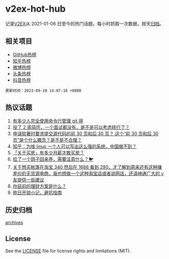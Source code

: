 # v2ex-hot-hub

 记录[V2EX](https://www.v2ex.com/)从 2021-01-06 日至今的热门话题。每小时抓取一次数据，按天[归档](archives)。
 
 ## 相关项目

- [GitHub热榜](https://github.com/snaildev/github-hot-hub)
- [知乎热榜](https://github.com/snaildev/zhihu-hot-hub)
- [微博热榜](https://github.com/snaildev/weibo-hot-hub)
- [头条热榜](https://github.com/snaildev/toutiao-hot-hub)
- [抖音热榜](https://github.com/snaildev/douyin-hot-hub)


 `更新时间：2023-09-10 14:07:18 +0800`

## 热议话题

1. [有多少人完全使用命令行管理 git 得](https://www.v2ex.com/t/972261)
1. [投了 2 周简历，一个面试都没有，是不是可以考虑转行了？](https://www.v2ex.com/t/972260)
1. [申请软著时要求提交源代码的前 30 页和后 30 页？ 这个“前 30 页和后 30 页”是个什么概念？是不是不合理？](https://www.v2ex.com/t/972302)
1. [知乎：为啥 linus 一个人可以写出这么强的系统，中国做不到？](https://www.v2ex.com/t/972299)
1. [「关于买房」有多少月薪才敢买房？](https://www.v2ex.com/t/972318)
1. [捡了一个鸽子回来养，需要注意什么？🐦](https://www.v2ex.com/t/972330)
1. [关于想买帐篷在淘宝 340 然后在 1688 看到 290，才了解到原来还有这种赚差价的无货源电商，我也想做一个这种淘宝店或者说网店，还请神通广大的 v 友提供一些建议](https://www.v2ex.com/t/972398)
1. [你目前的理财方案是什么？](https://www.v2ex.com/t/972296)
1. [昨日开锁小记，避坑指南](https://www.v2ex.com/t/972395)

## 历史归档

[archives](archives)

## License

See the [LICENSE](LICENSE) file for license rights and limitations (MIT).
